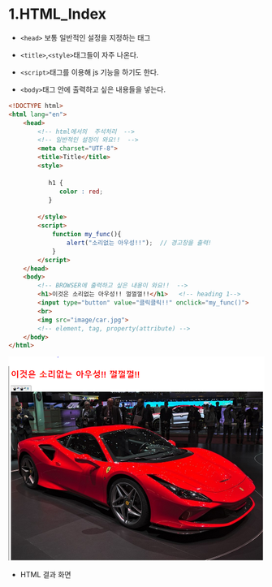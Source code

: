 # 1.HTML_Index

* `<head>` 보통 일반적인 설정을 지정하는 태그
* `<title>`,`<style>`태그들이 자주 나온다.
  
* `<script>`태그를 이용해 js 기능을 하기도 한다.

* `<body>`태그 안에 출력하고 싶은 내용들을 넣는다.
```html
<!DOCTYPE html>
<html lang="en">
    <head>
        <!-- html에서의  주석처리  -->
        <!-- 일반적인 설정이 와요!!  -->
        <meta charset="UTF-8">
        <title>Title</title>
        <style>
      
           h1 {
              color : red; 
           } 
       
        </style>
        <script>
            function my_func(){
                alert("소리없는 아우성!!");  // 경고창을 출력!
            }
        </script>
    </head>
    <body> 
        <!-- BROWSER에 출력하고 싶은 내용이 와요!!  -->
        <h1>이것은 소리없는 아우성!! 껄껄껄!!</h1>   <!-- heading 1-->
        <input type="button" value="클릭클릭!!" onclick="my_func()">
        <br>
        <img src="image/car.jpg">
        <!-- element, tag, property(attribute) -->
    </body>
</html>  
```

![image-20200824234416061](markdown-images/image-20200824234416061.png)

* HTML 결과 화면





